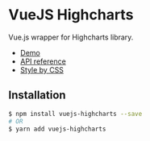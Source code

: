# VueJS Highcharts

Vue.js wrapper for Highcharts library.

- [Demo](https://www.highcharts.com/demo)
- [API reference](https://api.highcharts.com/highcharts/)
- [Style by CSS](https://www.highcharts.com/docs/chart-design-and-style/style-by-css)

## Installation

```bash
$ npm install vuejs-highcharts --save
# OR
$ yarn add vuejs-highcharts
```